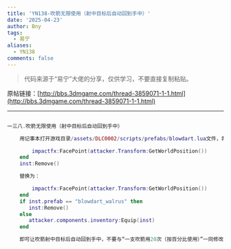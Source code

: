 ```yaml
---
title: 'YN138-吹箭无限使用（射中目标后自动回到手中）'
date: '2025-04-23'
author: Bny
tags:
  - 易宁
aliases:
  - YN138
comments: false
---
```


> 代码来源于“易宁”大佬的分享，仅供学习，不要直接复制粘贴。

原帖链接：[http://bbs.3dmgame.com/thread-3859071-1-1.html](http://bbs.3dmgame.com/thread-3859071-1-1.html)

---

```lua  

一三八.吹箭无限使用（射中目标后自动回到手中）	用记事本打开游戏目录/assets/DLC0002/scripts/prefabs/blowdart.lua文件，将下列内容：		impactfx:FacePoint(attacker.Transform:GetWorldPosition())	end	inst:Remove()	替换为：		impactfx:FacePoint(attacker.Transform:GetWorldPosition())	end	if inst.prefab == "blowdart_walrus" then	   inst:Remove()	else	   attacker.components.inventory:Equip(inst)	end	即可让吹箭射中目标后自动回到手中，不要与“一支吹箭用20次（按百分比使用）”一同修改

```  

